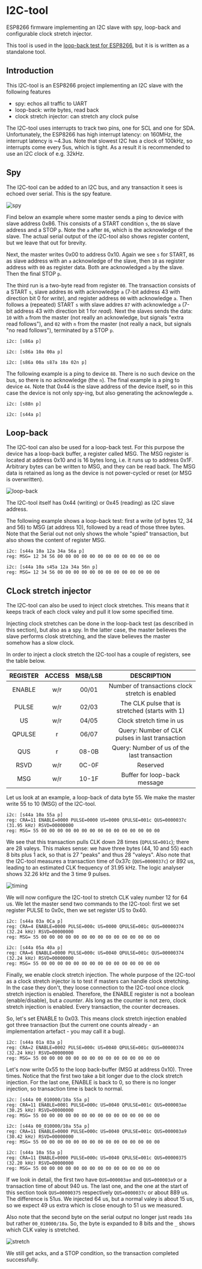 # I2C-tool
ESP8266 firmware implementing an I2C slave with spy, loop-back and configurable clock stretch injector.

This tool is used in the [loop-back test for ESP8266](../I2Ctest8266), but it is is written as a standalone tool.


## Introduction
This I2C-tool is an ESP8266 project implementing an I2C slave with the following features
 - spy: echos all traffic to UART
 - loop-back: write bytes, read back
 - clock stretch injector: can stretch any clock pulse

The I2C-tool uses interrupts to track two pins, one for SCL and one for SDA.
Unfortunately, the ESP8266 has high interrupt latency: on 160MHz, the interrupt latency is ~4.3us. 
Note that slowest I2C has a clock of 100kHz, so interrupts come every 5us, which is tight.
As a result it is recommended to use an I2C clock of e.g. 32kHz.


## Spy 
The I2C-tool can be added to an I2C bus, and any transaction it sees is echoed over serial.
This is the spy feature.

![spy](spy.png)

Find below an example where some master sends a ping to device with slave address 0x86.
This consists of a START condition `s`, the `86` slave address and a STOP `p`. 
Note the `a` after `86`, which is the acknowledge of the slave.
The actual serial output of the i2C-tool also shows register content, but we leave that out for brevity.

Next, the master writes 0x00 to address 0x10. Again we see `s` for START, `86` as slave address
with an `a` acknowledge of the slave, then `10` as register address with `00` as register data.
Both are acknowledged `a` by the slave. Then the final STOP `p`.

The third run is a two-byte read from register `00`. The transaction consists of a START `s`, 
slave addres `86` with acknowledge `a` (7-bit address 43 with direction bit 0 for _write_), 
and register address `00` with acknowledge `a`.
Then follows a (repeated) START `s` with slave addres `87` with acknowledge `a` 
(7-bit address 43 with direction bit 1 for _read_). Next the slaves sends the data:
`10` with `a` from the master (not really an acknowledge, but signals "extra read follows"), and
`02` with `n` from the master (not really a nack, but signals "no read follows"),
terminated by a STOP `p`.

```
i2c: [s86a p]

i2c: [s86a 10a 00a p]

i2c: [s86a 00a s87a 10a 02n p]
```

The following example is a ping to device `88`. There is no such device on the bus, so there is no acknowledge (the `n`).
The final example is a ping to device `44`. Note that 0x44 is the slave address of the device itself, so in this case the 
device is not only spy-ing, but also generating the acknowlegde `a`.

```
i2c: [s88n p]

i2c: [s44a p]
```


## Loop-back

The I2C-tool can also be used for a loop-back test. For this purpose the device has a loop-back buffer, 
a register called MSG. The MSG register is located at address 0x10 and is 16 bytes long, 
i.e. it runs up to address 0x1F. Arbitrary bytes can be written to MSG, and they can be read back.
The MSG data is retained as long as the device is not power-cycled or reset (or MSG is overwritten).

![loop-back](loop-back.png)

The I2C-tool itself has 0x44 (writing) or 0x45 (reading) as I2C slave address.

The following example shows a loop-back test:
first a write (of bytes 12, 34 and 56) to MSG (at address 10), followed by a read of those three bytes.
Note that the Serial out not only shows the whole "spied" transaction, but also shows the content of 
register MSG.

```
i2c: [s44a 10a 12a 34a 56a p]
reg: MSG= 12 34 56 00 00 00 00 00 00 00 00 00 00 00 00 00

i2c: [s44a 10a s45a 12a 34a 56n p]
reg: MSG= 12 34 56 00 00 00 00 00 00 00 00 00 00 00 00 00
```


## CLock stretch injector

The I2C-tool can also be used to inject clock stretches.
This means that it keeps track of each clock valey and pull it low some specified time.

Injecting clock stretches can be done in the loop-back test (as described in this section),
but also as a spy. In the latter case, the master believes the slave performs closk stretching, 
and the slave believes the master somehow has a slow clock.

In order to inject a clock stretch the I2C-tool has a couple of registers, see the table below.

| REGISTER | ACCESS | MSB/LSB | DESCRIPTION                                     |
|:--------:|:------:|:-------:|:-----------------------------------------------:|
| ENABLE   | w/r    | 00/01   | Number of transactions clock stretch is enabled |
| PULSE    | w/r    | 02/03   | The CLK pulse that is stretched (starts with 1) |
| US       | w/r    | 04/05   | Clock stretch time in us                        |
| QPULSE   | r      | 06/07   | Query: Number of CLK pulses in last transaction |
| QUS      | r      | 08-0B   | Query: Number of us of the last transaction     |
| RSVD     | w/r    | 0C-0F   | Reserved                                        |
| MSG      | w/r    | 10-1F   | Buffer for loop-back message                    |

Let us look at an example, a loop-back of data byte 55.
We make the master write 55 to 10 (MSG) of the I2C-tool.

```
i2c: [s44a 10a 55a p]
reg: CRA=11 ENABLE=0000 PULSE=0000 US=0000 QPULSE=001c QUS=0000037c (31.95 kHz) RSVD=00000000
reg: MSG= 55 00 00 00 00 00 00 00 00 00 00 00 00 00 00 00
```

We see that this transaction pulls CLK down 28 times (`QPULSE=001c`); there are 28 valeys.
This makes sense: we have three bytes (44, 10 and 55) each 8 bits plus 1 ack, so that is 27 "peaks" and thus 28 "valeys".
Also note that the I2C-tool measures a transaction time of 0x37c (`QUS=0000037c`) or 892 us, 
leading to an estimated CLK frequency of 31.95 kHz. The logic analyser shows 32.26 kHz and the 3 time 9 pulses.

![timing](timing.png)

We will now configure the I2C-tool to stretch CLK valey number 12 for 64 us.
We let the master send two commands to the I2C-tool: first we set register PULSE to 0x0c,
then we set register US to 0x40.

```
i2c: [s44a 03a 0Ca p]
reg: CRA=4 ENABLE=0000 PULSE=000c US=0000 QPULSE=001c QUS=00000374 (32.24 kHz) RSVD=00000000
reg: MSG= 55 00 00 00 00 00 00 00 00 00 00 00 00 00 00 00

i2c: [s44a 05a 40a p]
reg: CRA=6 ENABLE=0000 PULSE=000c US=0040 QPULSE=001c QUS=00000374 (32.24 kHz) RSVD=00000000
reg: MSG= 55 00 00 00 00 00 00 00 00 00 00 00 00 00 00 00
```

Finally, we enable clock stretch injection.
The whole purpose of the I2C-tool as a clock stretch injector is to test if masters can handle clock stretching.
In the case they don't, they loose connection to the I2C-tool once clock stretch injection is enabled.
Therefore, the ENABLE register is not a boolean (enable/disable), but a _counter_.
Als long as the counter is not zero, clock stretch injection is enabled. Every transaction, the counter decreases.

So, let's set ENABLE to 0x03. This means clock stretch injection enabled got three transaction (but the current one 
counts already - an implementation artefact - you may call it a bug).

```
i2c: [s44a 01a 03a p]
reg: CRA=2 ENABLE=0002 PULSE=000c US=0040 QPULSE=001c QUS=00000374 (32.24 kHz) RSVD=00000000
reg: MSG= 55 00 00 00 00 00 00 00 00 00 00 00 00 00 00 00
```

Let's now write 0x55 to the loop back-buffer (MSG at address 0x10). Three times.
Notice that the first two take a bit longer due to the clock stretch injection.
For the last one, ENABLE is back to 0, so there is no longer injection, so transaction time is back to normal.

```
i2c: [s44a 00_010000/10a 55a p]
reg: CRA=11 ENABLE=0001 PULSE=000c US=0040 QPULSE=001c QUS=000003ae (30.25 kHz) RSVD=00000000
reg: MSG= 55 00 00 00 00 00 00 00 00 00 00 00 00 00 00 00

i2c: [s44a 00_010000/10a 55a p]
reg: CRA=11 ENABLE=0000 PULSE=000c US=0040 QPULSE=001c QUS=000003a9 (30.42 kHz) RSVD=00000000
reg: MSG= 55 00 00 00 00 00 00 00 00 00 00 00 00 00 00 00

i2c: [s44a 10a 55a p]
reg: CRA=11 ENABLE=0000 PULSE=000c US=0040 QPULSE=001c QUS=00000375 (32.20 kHz) RSVD=00000000
reg: MSG= 55 00 00 00 00 00 00 00 00 00 00 00 00 00 00 00
```

If we look in detail, the first two have `QUS=000003ae` and `QUS=000003a9` or a transaction time of about 940 us.
The last one, and the one at the start of this section took `QUS=00000375` respectively `QUS=0000037c` or about 889 us.
The difference is 51us. We injected 64 us, but a normal valey is about 15 us, so we expect 49 us extra
which is close enough to 51 us we measured.

Also note that the second byte on the serial output no longer just reads `10a` but rather `00_010000/10a`.
So, the byte is expanded to 8 bits and the `_` shows which CLK valey is stretched.

![stretch](stretch.png)

We still get acks, and a STOP condition, so the transaction completed successfully.
